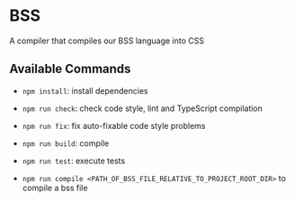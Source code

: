 # BSS

A compiler that compiles our BSS language into CSS

## Available Commands

- `npm install`: install dependencies
  
- `npm run check`: check code style, lint and TypeScript compilation
  
- `npm run fix`: fix auto-fixable code style problems
  
- `npm run build`: compile

- `npm run test`: execute tests

- `npm run compile <PATH_OF_BSS_FILE_RELATIVE_TO_PROJECT_ROOT_DIR>` to compile a bss file